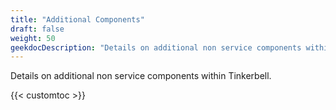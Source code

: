 ```yaml
---
title: "Additional Components"
draft: false
weight: 50
geekdocDescription: "Details on additional non service components within Tinkerbell."
---
```


Details on additional non service components within Tinkerbell.

{{< customtoc >}}
